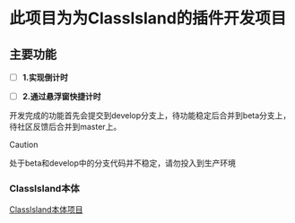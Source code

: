 # 此项目为为Classlsland的插件开发项目

## 主要功能

- [ ] **1.实现倒计时**

- [ ] **2.通过悬浮窗快捷计时**

开发完成的功能首先会提交到develop分支上，待功能稳定后合并到beta分支上，待社区反馈后合并到master上。

> [!CAUTION]
> 处于beta和develop中的分支代码并不稳定，请勿投入到生产环境


### Classlsland本体
[Classlsland本体项目](https://github.com/ClassIsland/ClassIsland)
